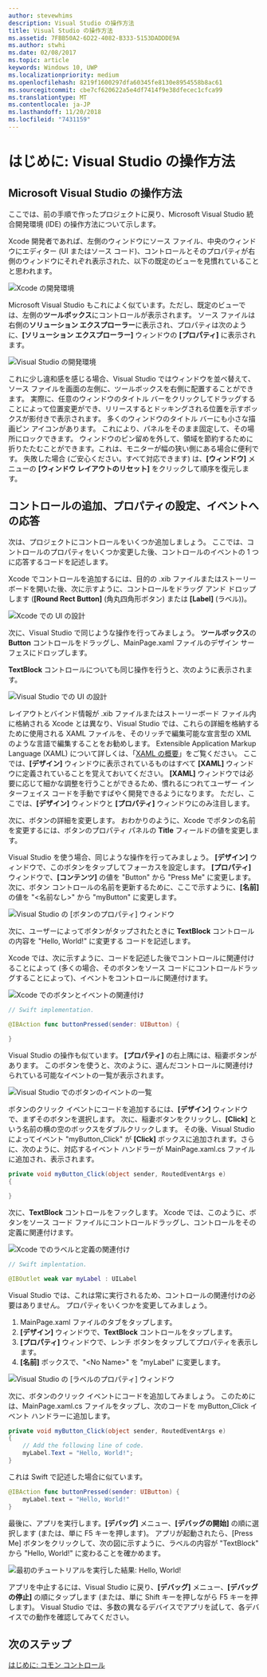 ```yaml
---
author: stevewhims
description: Visual Studio の操作方法
title: Visual Studio の操作方法
ms.assetid: 7FBB50A2-6D22-4082-B333-5153DADDDE9A
ms.author: stwhi
ms.date: 02/08/2017
ms.topic: article
keywords: Windows 10, UWP
ms.localizationpriority: medium
ms.openlocfilehash: 8219f1600297dfa60345fe8130e8954558b8ac61
ms.sourcegitcommit: cbe7cf620622a5e4df7414f9e38dfecec1cfca99
ms.translationtype: MT
ms.contentlocale: ja-JP
ms.lasthandoff: 11/20/2018
ms.locfileid: "7431159"
---
```

# <a name="getting-started-getting-around-in-visual-studio"></a>はじめに: Visual Studio の操作方法


## <a name="getting-around-in-microsoft-visual-studio"></a>Microsoft Visual Studio の操作方法

ここでは、前の手順で作ったプロジェクトに戻り、Microsoft Visual Studio 統合開発環境 (IDE) の操作方法について示します。

Xcode 開発者であれば、左側のウィンドウにソース ファイル、中央のウィンドウにエディター (UI またはソース コード)、コントロールとそのプロパティが右側のウィンドウにそれぞれ表示された、以下の既定のビューを見慣れていることと思われます。

![Xcode の開発環境](images/ios-to-uwp/xcode-ide.png)

Microsoft Visual Studio もこれによく似ています。ただし、既定のビューでは、左側の**ツールボックス**にコントロールが表示されます。 ソース ファイルは右側の**ソリューション エクスプローラー**に表示され、プロパティは次のように、**[ソリューション エクスプローラー]** ウィンドウの **[プロパティ]** に表示されます。

![Visual Studio の開発環境](images/ios-to-uwp/vs-ide.png)

これに少し違和感を感じる場合、Visual Studio ではウィンドウを並べ替えて、ソース ファイルを画面の左側に、ツールボックスを右側に配置することができます。 実際に、任意のウィンドウのタイトル バーをクリックしてドラッグすることによって位置変更ができ、リリースするとドッキングされる位置を示すボックスが影付きで表示されます。 多くのウィンドウのタイトル バーにも小さな描画ピン アイコンがあります。 これにより、パネルをそのまま固定して、その場所にロックできます。 ウィンドウのピン留めを外して、領域を節約するために折りたたむことができます。これは、モニターが幅の狭い側にある場合に便利です。 失敗した場合 (ご安心ください。すべて対応できます) は、**[ウィンドウ]** メニューの **[ウィンドウ レイアウトのリセット]** をクリックして順序を復元します。

## <a name="adding-controls-setting-their-properties-and-responding-to-events"></a>コントロールの追加、プロパティの設定、イベントへの応答

次は、プロジェクトにコントロールをいくつか追加しましょう。 ここでは、コントロールのプロパティをいくつか変更した後、コントロールのイベントの 1 つに応答するコードを記述します。

Xcode でコントロールを追加するには、目的の .xib ファイルまたはストーリーボードを開いた後、次に示すように、コントロールをドラッグ アンド ドロップします (**[Round Rect Button]** (角丸四角形ボタン) または **[Label]** (ラベル))。

![Xcode での UI の設計](images/ios-to-uwp/xcode-add-button-label.png)

次に、Visual Studio で同じような操作を行ってみましょう。 **ツールボックス**の **Button** コントロールをドラッグし、MainPage.xaml ファイルのデザイン サーフェスにドロップします。

**TextBlock** コントロールについても同じ操作を行うと、次のように表示されます。

![Visual Studio での UI の設計](images/ios-to-uwp/vs-add-button-label.png)

レイアウトとバインド情報が .xib ファイルまたはストーリーボード ファイル内に格納される Xcode とは異なり、Visual Studio では、これらの詳細を格納するために使用される XAML ファイルを、そのリッチで編集可能な宣言型の XML のような言語で編集することをお勧めします。 Extensible Application Markup Language (XAML) について詳しくは、「[XAML の概要](https://msdn.microsoft.com/library/windows/apps/mt185595)」をご覧ください。 ここでは、**[デザイン]** ウィンドウに表示されているものはすべて **[XAML]** ウィンドウに定義されていることを覚えておいてください。 **[XAML]** ウィンドウでは必要に応じて細かな調整を行うことができるため、慣れるにつれてユーザー インターフェイス コードを手動ですばやく開発できるようになります。 ただし、ここでは、**[デザイン]** ウィンドウと **[プロパティ]** ウィンドウにのみ注目します。

次に、ボタンの詳細を変更します。 おわかりのように、Xcode でボタンの名前を変更するには、ボタンのプロパティ パネルの **Title** フィールドの値を変更します。

Visual Studio を使う場合、同じような操作を行ってみましょう。 **[デザイン]** ウィンドウで、このボタンをタップしてフォーカスを設定します。 **[プロパティ]** ウィンドウで、**[コンテンツ]** の値を "Button" から "Press Me" に変更します。 次に、ボタン コントロールの名前を更新するために、ここで示すように、**[名前]** の値を "&lt;名前なし&gt;" から "myButton" に変更します。

![Visual Studio の [ボタンのプロパティ] ウィンドウ](images/ios-to-uwp/vs-button-properties.png)

次に、ユーザーによってボタンがタップされたときに **TextBlock** コントロールの内容を "Hello, World!" に変更する コードを記述します。

Xcode では、次に示すように、コードを記述した後でコントロールに関連付けることによって (多くの場合、そのボタンをソース コードにコントロールドラッグすることによって)、イベントをコントロールに関連付けます。

![Xcode でのボタンとイベントの関連付け](images/ios-to-uwp/xcode-add-button-event.png)

```swift
// Swift implementation.

@IBAction func buttonPressed(sender: UIButton) {
    
}
```

Visual Studio の操作も似ています。 **[プロパティ]** の右上隅には、稲妻ボタンがあります。 このボタンを使うと、次のように、選んだコントロールに関連付けられている可能なイベントの一覧が表示されます。

![Visual Studio でのボタンのイベントの一覧](images/ios-to-uwp/vs-button-event.png)

ボタンのクリック イベントにコードを追加するには、**[デザイン]** ウィンドウで、まずそのボタンを選択します。 次に、稲妻ボタンをクリックし、**[Click]** という名前の横の空のボックスをダブルクリックします。 その後、Visual Studio によってイベント "myButton\_Click" が **[Click]** ボックスに追加されます。さらに、次のように、対応するイベント ハンドラーが MainPage.xaml.cs ファイルに追加され、表示されます。

```csharp
private void myButton_Click(object sender, RoutedEventArgs e)
{

}
```

次に、**TextBlock** コントロールをフックします。 Xcode では、このように、ボタンをソース コード ファイルにコントロールドラッグし、コントロールをその定義に関連付けます。

![Xcode でのラベルと定義の関連付け](images/ios-to-uwp/xcode-add-button-reference.png)

```swift
// Swift implentation.

@IBOutlet weak var myLabel : UILabel
```

Visual Studio では、これは常に実行されるため、コントロールの関連付けの必要はありません。 プロパティをいくつかを変更してみましょう。

1.  MainPage.xaml ファイルのタブをタップします。
2.  **[デザイン]** ウィンドウで、**TextBlock** コントロールをタップします。
3.  **[プロパティ]** ウィンドウで、レンチ ボタンをタップしてプロパティを表示します。
4.  **[名前]** ボックスで、"&lt;No Name&gt;" を "myLabel" に変更します。

![Visual Studio の [ラベルのプロパティ] ウィンドウ](images/ios-to-uwp/vs-label-properties.png)

次に、ボタンのクリック イベントにコードを追加してみましょう。 このためには、MainPage.xaml.cs ファイルをタップし、次のコードを myButton\_Click イベント ハンドラーに追加します。

```csharp
private void myButton_Click(object sender, RoutedEventArgs e)
{
    // Add the following line of code.    
    myLabel.Text = "Hello, World!";
}
```

これは Swift で記述した場合に似ています。

```swift
@IBAction func buttonPressed(sender: UIButton) {
    myLabel.text = "Hello, World!"
}
```

最後に、アプリを実行します。**[デバッグ]** メニュー、**[デバッグの開始]** の順に選択します (または、単に F5 キーを押します)。 アプリが起動されたら、[Press Me] ボタンをクリックして、次の図に示すように、ラベルの内容が "TextBlock" から "Hello, World!" に変わることを確かめます。

![最初のチュートリアルを実行した結果: Hello, World!](images/ios-to-uwp/vs-hello-world.png)

アプリを中止するには、Visual Studio に戻り、**[デバッグ]** メニュー、**[デバッグの停止]** の順にタップします (または、単に Shift キーを押しながら F5 キーを押します)。 Visual Studio では、多数の異なるデバイスでアプリを試して、各デバイスでの動作を確認してみてください。

## <a name="next-step"></a>次のステップ

[はじめに: コモン コントロール](getting-started-common-controls.md)

